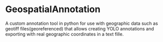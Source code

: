 # GeospatialAnnotation
A custom annotation tool in python for use with geographic data such as geotiff files(georeferenced) that allows creating YOLO annotations and exporting with real geographic coordinates in a text fille.
